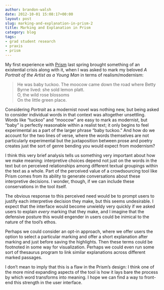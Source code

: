 ```yaml
---
author: brandon-walsh
date: 2012-10-01 15:08:17+00:00
layout: post
slug: marking-and-explanation-in-prism-2
title: Marking and Explanation in Prism
category: blog
tags:
- grad student research
- praxis
- prism
---
```


My first experience with [Prism](http://prism.scholarslab.org/) last spring brought something of an existential crisis along with it, when I was asked to mark my beloved _A Portrait of the Artist as a Young Man_ in terms of realism/modernism:


> He was baby tuckoo. The moocow came down the road where Betty Byrne lived: she sold lemon platt.<br>
O, the wild rose blossoms<br>
On the little green place.<br>


Considering _Portrait_ as a modernist novel was nothing new, but being asked to consider individual words in that context was altogether unsettling. Words like “tuckoo” and “moocow” are easy to mark as modernist, but “baby” is perfectly reasonable within a realist text; it only begins to feel experimental as a part of the larger phrase “baby tuckoo.” And how do we account for the two lines of verse, where the words themselves are not particularly experimental but the juxtaposition between prose and poetry creates just the sort of genre bending you would expect from modernism?

I think this very brief analysis tells us something very important about how we make meaning: interpretive choices depend not just on the words in the text but on perceived relationships among different textual groupings within the text as a whole. Part of the perceived value of a crowdsourcing tool like Prism comes from its ability to generate conversations about these interpretive decisions. I wonder, though, if we can include these conservations in the tool itself.

The obvious response to this perceived need would be to prompt users to justify each interpretive decision they make, but this seems undesirable. I expect that the interface would become unwieldy very quickly if we asked users to explain _every_ marking that they make, and I imagine that the defensive posture this would engender in users could be inimical to the nature of the tool’s ethos.

Perhaps we could consider an opt-in approach, where we offer users the option to select a particular marking and offer a short explanation after marking and just before saving the highlights. Then these terms could be footnoted in some way for visualization. Perhaps we could even run some sort of thesaurus program to link similar explanations across different marked passages.

I don’t mean to imply that this is a flaw in the Prism’s design: I think one of the more mind expanding aspects of the tool is how it lays bare the process by which word transforms into meaning. I hope we can find a way to front-end this strength in the user interface.
